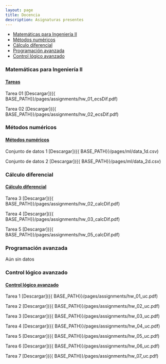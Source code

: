 ```yaml
---
layout: page
title: Docencia
description: Asignaturas presentes
---
```


<div class="navbar">
    <div class="navbar-inner">
        <ul class="nav">
            <li><a href="#matIng2">Matemáticas para Ingeniería II</a></li>
            <li><a href="#metnum">Métodos numéricos</a></li>
            <li><a href="#calcdif">Cálculo diferencial</a></li>
            <li><a href="#progav">Programación avanzada</a></li>
            <li><a href="#ctrllog">Control lógico avanzado</a></li>
        </ul>
    </div>
</div>

### <a name="matIng2"></a>Matemáticas para Ingeniería II

#### <u>Tareas</u>
Tarea 01
[Descargar]({{ BASE_PATH}}/pages/assignments/hw_01_ecsDif.pdf)

Tarea 02
[Descargar]({{ BASE_PATH}}/pages/assignments/hw_02_ecsDif.pdf)

### <a name="metnum"></a>Métodos numéricos

#### <u>Métodos numéricos</u>
Conjunto de datos 1
[Descargar]({{ BASE_PATH}}/pages/ml/data_1d.csv)

Conjunto de datos 2
[Descargar]({{ BASE_PATH}}/pages/ml/data_2d.csv)


### <a name="calcdif"></a>Cálculo diferencial

#### <u>Cálculo diferencial</u>
Tarea 3
[Descargar]({{ BASE_PATH}}/pages/assignments/hw_02_calcDif.pdf)

Tarea 4
[Descargar]({{ BASE_PATH}}/pages/assignments/hw_03_calcDif.pdf)

Tarea 5
[Descargar]({{ BASE_PATH}}/pages/assignments/hw_05_calcDif.pdf)


### <a name="progav"></a>Programación avanzada
Aún sin datos


### <a name="ctrllog"></a>Control lógico avanzado

#### <u>Control lógico avanzado</u>
Tarea 1
[Descargar]({{ BASE_PATH}}/pages/assignments/hw_01_uc.pdf)

Tarea 2
[Descargar]({{ BASE_PATH}}/pages/assignments/hw_02_uc.pdf)

Tarea 3
[Descargar]({{ BASE_PATH}}/pages/assignments/hw_03_uc.pdf)

Tarea 4
[Descargar]({{ BASE_PATH}}/pages/assignments/hw_04_uc.pdf)

Tarea 5
[Descargar]({{ BASE_PATH}}/pages/assignments/hw_05_uc.pdf)

Tarea 6
[Descargar]({{ BASE_PATH}}/pages/assignments/hw_06_uc.pdf)

Tarea 7
[Descargar]({{ BASE_PATH}}/pages/assignments/hw_07_uc.pdf)

<!-- Note: this is how to write a comment in HTML. Everything in here won't show up on your webpage.-->

<!--
To increase the size of the title, use fewer # in front of the paper title.
To decrease the size of the title, use more #. 
To remove the italics, remove the * before and after the description
To remove the underline from the title, remove the <u> tags (<u> and </u>)
-->
